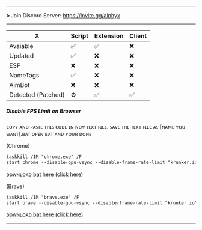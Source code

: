 ___________________________________________

➤Join Discord Server:
https://invite.gg/alphyx

___________________________________________

| X | Script | Extension | Client |
| --- | --- | --- | --- |
| Avaiable | ✅ | ✅ | ❌ |
| Updated | ✅ | ❌ | ❌ |
| ESP | ❌ | ❌ | ❌ |
| NameTags | ✅ | ❌ | ❌ |
| AimBot | ❌ | ❌ | ❌ |
| Detected (Patched) | ⚙️ | ✅ | ✅ |

##### Disable FPS Limit on Browser

ᴄᴏᴘʏ ᴀɴᴅ ᴘᴀꜱᴛᴇ ᴛʜɪꜱ ᴄᴏᴅᴇ ɪɴ ɴᴇᴡ ᴛᴇxᴛ ꜰɪʟᴇ. ꜱᴀᴠᴇ ᴛʜᴇ ᴛᴇxᴛ ꜰɪʟᴇ ᴀꜱ [ɴᴀᴍᴇ ʏᴏᴜ ᴡᴀɴᴛ].ʙᴀᴛ ᴏᴘᴇɴ ʙᴀᴛ ᴀɴᴅ ʏᴏᴜʀ ᴅᴏɴᴇ

(Chrome)
```diff
taskkill /IM "chrome.exe" /F
start chrome --disable-gpu-vsync --disable-frame-rate-limit "krunker.io" 
```
[ᴅᴏᴡɴʟᴏᴀᴅ bat here (click here)](https://github.com/AnonHexo/private-script/chrome-krunker-fps.bat)

(Brave)
```diff
taskkill /IM "brave.exe" /F
start brave --disable-gpu-vsync --disable-frame-rate-limit "krunker.io" 
```
[ᴅᴏᴡɴʟᴏᴀᴅ bat here (click here)](https://github.com/AnonHexo/private-script/brave-krunker-fps.bat)
_________________________________________________________________________
